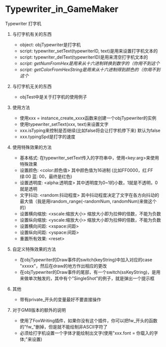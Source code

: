 # Typewriter_in_GameMaker
 Typewriter 打字机

1. 与打字机有关的东西
    - object: objTypewriter是打字机
    - script: typewriter_setText(typewriterID, text)是用来设置打字机文本的
    - script: typewriter_delText(typewriterID)是用来清空打字机文本的
    - *script: getNumFromHex是用来从十六进制转换到数字的（你用不到这个*
    - *script: getColorFromHexString是用来从十六进制得到颜色的（你用不到这个*

2. 与打字机无关的东西
    - objTest中是关于打字机的使用例子

3. 使用方法
    - 使用xxx = instance_create_xxxx函数来创建一个objTypewriter的实例
    - 使用typewriter_setText(xxx, text)来设置文字
    - xxx.isTyping来控制是否继续(比如false将会让打字机停下来) 默认为false
    - xxx.typingSpd是打字的速度

4. 使用特殊效果的方法
    - 基本格式: 在typewriter_setText传入的字符串中，使用\<key:arg>来使用特殊效果
    - 设置颜色: \<color:颜色值> 其中颜色值为16进制 (比如FF0000，红:FF 绿:00 蓝: 00，最终是红色)
    - 设置透明度: \<alpha:透明度> 其中透明度为0~1的小数，1就是不透明，0就是透明
    - 文字抖动: \<random:抖动程度> 其中抖动程度决定了文字在各方向抖动的最大值（我是用irandom_range(-randomNum, randomNum)来做这个的）
    - 设置横向缩放: \<xscale:缩放大小> 缩放大小即为拉伸的倍数，不能为负数
    - 设置纵向缩放: \<yscale:缩放大小> 缩放大小即为拉伸的倍数，不能为负数
    - 设置横向间距: \<xspace:间距>
    - 设置纵向间距: \<yspace:间距>
    - 重置所有效果: \<reset>
 
5. 自定义特殊效果的方法
    - 在objTypewriter的Draw事件的switch(keyString)中加入对应的case "xxxxx"，然后在draw的地方作出相应的更改
    - 在objTypewriter的Draw事件的尾部，有一个switch(ssKeyString)，是用来做单次触发的，其中有个"SingleShot"的例子，就是弹出一个提示框

6. 其他
    - 带有private_开头的变量最好不要直接操作

7. 对于GM8版本的额外的说明
    - 使用了FoxWriting插件，如果你没有这个插件，你可以把fw_开头的函数的"fw_"删掉，但是就不能绘制非ASCII字符了
    - 必须给打字机设置一个字体才能绘制出文字(使用"xxx.font = 你载入的字体;"来设置)
